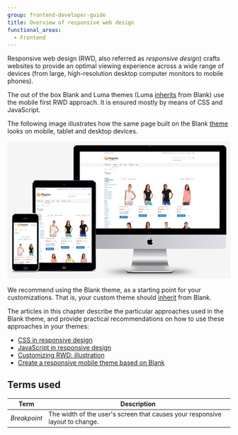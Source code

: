 ```yaml
---
group: frontend-developer-guide
title: Overview of responsive web design
functional_areas:
  - Frontend
---
```


Responsive web design (RWD, also referred as *responsive design*) crafts websites to provide an optimal viewing experience across a wide range of devices (from large, high-resolution desktop computer monitors to mobile phones).

The out of the box Blank and Luma themes (Luma [inherits](../themes/inherit.md) from Blank) use the mobile first RWD approach. It is ensured mostly by means of CSS and JavaScript.

The following image illustrates how the same page built on the Blank [theme](https://glossary.magento.com/theme) looks on mobile, tablet and desktop devices.

![](../../_images/frontend/css_responsive1.jpg)

We recommend using the Blank theme, as a starting point for your customizations. That is, your custom theme should [inherit](../themes/inherit.md) from Blank.

The articles in this chapter describe the particular approaches used in the Blank theme, and provide practical recommendations on how to use these approaches in your themes:

-  [CSS in responsive design]
-  [JavaScript in responsive design]
-  [Customizing RWD: illustration]
-  [Create a responsive mobile theme based on Blank]

## Terms used

Term | Description
------------ | -------------
*Breakpoint* | The width of the user's screen that causes your responsive layout to change.

[CSS in responsive design]: css.md
[JavaScript in responsive design]: js.md
[Customizing RWD: illustration]: practice.md
[Create a responsive mobile theme based on Blank]: mobile.md